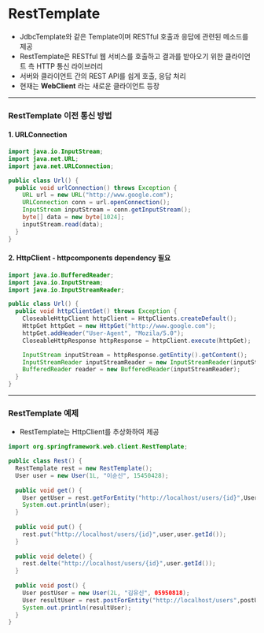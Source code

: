 # RestTemplate
- JdbcTemplate와 같은 Template이며 RESTful 호출과 응답에 관련된 메소드를 제공
- RestTemplate은 RESTful 웹 서비스를 호출하고 결과를 받아오기 위한 클라이언트 측 HTTP 통신 라이브러리
- 서버와 클라이언트 간의 REST API를 쉽게 호출, 응답 처리
- 현재는 __WebClient__ 라는 새로운 클라이언트 등장

---
### RestTemplate 이전 통신 방법
#### 1. URLConnection
```java
import java.io.InputStream;
import java.net.URL;
import java.net.URLConnection;

public class Url() {
  public void urlConnection() throws Exception {
    URL url = new URL("http://www.google.com");
    URLConnection conn = url.openConnection();
    InputStream inputStream = conn.getInputStream();
    byte[] data = new byte[1024];
    inputStream.read(data);
  }
}
```
#### 2. HttpClient - httpcomponents dependency 필요

```java
import java.io.BufferedReader;
import java.io.InputStream;
import java.io.InputStreamReader;

public class Url() {
  public void httpClientGet() throws Exception {
    CloseableHttpClient httpClient = HttpClients.createDefault();
    HttpGet httpGet = new HttpGet("http://www.google.com");
    httpGet.addHeader("User-Agent", "Mozila/5.0");
    CloseableHttpResponse httpResponse = httpClient.execute(httpGet);

    InputStream inputStream = httpResponse.getEntity().getContent();
    InputStreamReader inputStreamReader = new InputStreamReader(inputStream);
    BufferedReader reader = new BufferedReader(inputStreamReader);
  }
}
```
---
### RestTemplate 예제
- RestTemplate는 HttpClient를 추상화하여 제공

```java
import org.springframework.web.client.RestTemplate;

public class Rest() {
  RestTemplate rest = new RestTemplate();
  User user = new User(1L, "이순신", 15450428);
  
  public void get() {
    User getUser = rest.getForEntity("http://localhost/users/{id}",User.class,user.getId());
    System.out.println(user);
  }
  
  public void put() {
    rest.put("http://localhost/users/{id}",user,user.getId());
  }
  
  public void delete() {
    rest.delte("http://localhost/users/{id}",user.getId());
  }
  
  public void post() {
    User postUser = new User(2L, "김유신", 05950818);
    User resultUser = rest.postForEntity("http://localhost/users",postUser,User.class);
    System.out.println(resultUser);
  }
}
```